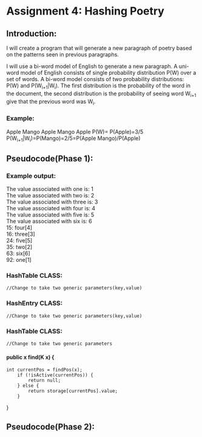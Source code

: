 # Assignment 4: Hashing Poetry


## Introduction:
I will create a program that will generate a new paragraph of poetry based on the patterns seen in previous
paragraphs.

I will use a bi-word model of English to generate a new paragraph. A uni-word model of English consists of single 
probability distribution P(W) over a set of words. A bi-word model consists of two probability distributions:
P(W) and P(W<sub>i+1</sub>|W<sub>i</sub>). The first distribution is the probability of the word in the document,
the second distribution is the probability of seeing word W<sub>i+1</sub> give that the previous
word was W<sub>i</sub>.

### Example:
Apple Mango Apple Mango Apple
P(W)= P(Apple)=3/5
P(W<sub>i+1</sub>|W<sub>i</sub>)=P(Mango)=2/5=P(Apple Mango)/P(Apple)

## Pseudocode(Phase 1):

### Example output:

The value associated with one is: 1         
The value associated with two is: 2     
The value associated with three is: 3       
The value associated with four is: 4        
The value associated with five is: 5        
The value associated with six is: 6     
15: four[4]     
16: three[3]        
24: five[5]     
35: two[2]      
63: six[6]        
92: one[1]      
### HashTable CLASS:
    //Change to take two generic parameters(key,value)
### HashEntry CLASS:
    //Change to take two generic parameters(key,value)
### HashTable CLASS:
    //Change to take two generic parameters
#### public x find(K x) {
    int currentPos = findPos(x);
        if (!isActive(currentPos)) {
            return null;
        } else {
            return storage[currentPos].value;
        }
}
## Pseudocode(Phase 2):
